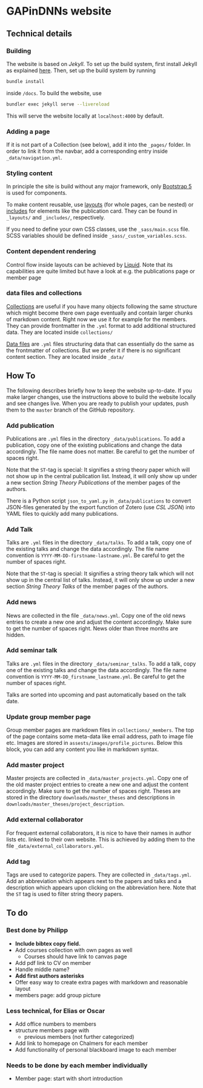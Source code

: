 # GAPinDNNs website

## Technical details

### Building

The website is based on *Jekyll*. To set up the build system, first install Jekyll as explained [here](https://jekyllrb.com/docs/installation/). Then, set up the build system by running

```bash
bundle install
```
inside `/docs`. To build the website, use

```bash
bundler exec jekyll serve --livereload
```

This will serve the website locally at `localhost:4000` by default.

### Adding a page

If it is not part of a Collection (see below), add it into the `_pages/`
folder. In order to link it from the navbar, add a corresponding entry inside
`_data/navigation.yml`.

### Styling content

In principle the site is build without any major framework, only [Bootstrap
5](https://getbootstrap.com/docs/5.3/getting-started/introduction/) is used for
components.

To make content reusable, use [layouts](https://jekyllrb.com/docs/layouts/)
(for whole pages, can be nested) or
[includes](https://jekyllrb.com/docs/includes/) for elements like the
publication card. They can be found in `_layouts/` and `_includes/`,
respectively.

If you need to define your own CSS classes, use the `_sass/main.scss` file.
SCSS variables should be defined inside `_sass/_custom_variables.scss`.

### Content dependent rendering

Control flow inside layouts can be achieved by
[Liquid](https://jekyllrb.com/docs/liquid/). Note that its capabilities are
quite limited but have a look at e.g. the publications page or member page

### data files and collections

[Collections](https://jekyllrb.com/docs/collections/) are useful if you have
many objects following the same structure which might become there own page
eventually and contain larger chunks of markdown content. Right now we use it
for example for the members. They can provide frontmatter in the `.yml` format
to add additional structured data. They are located inside `collections/`

[Data files](https://jekyllrb.com/docs/datafiles/) are `.yml` files structuring
data that can essentially do the same as the frontmatter of collections. But we
prefer it if there is no significant content section. They are located inside
`_data/`

## How To

The following describes briefly how to keep the website up-to-date. If you make larger changes, use the instructions above to build the website locally and see changes live. When you are ready to publish your updates, push them to the `master` branch of the GitHub repository.

### Add publication

Publications are `.yml` files in the directory `_data/publications`. To add a publication, copy one of the existing publications and change the data accordingly. The file name does not matter. Be careful to get the number of spaces right.

Note that the `ST`-tag is special: It signifies a string theory paper which will not show up in the central publication list. Instead, it will only show up under a new section *String Theory Publications* of the member pages of the authors.

There is a Python script `json_to_yaml.py` in `_data/publications` to convert JSON-files generated by the export function of Zotero (use *CSL JSON*) into YAML files to quickly add many publications.

### Add Talk

Talks are `.yml` files in the directory `_data/talks`. To add a talk, copy one of the existing talks and change the data accordingly. The file name convention is `YYYY-MM-DD-firstname-lastname.yml`. Be careful to get the number of spaces right.

Note that the `ST`-tag is special: It signifies a string theory talk which will not show up in the central list of talks. Instead, it will only show up under a new section *String Theory Talks* of the member pages of the authors.

### Add news

News are collected in the file `_data/news.yml`. Copy one of the old news entries to create a new one and adjust the content accordingly. Make sure to get the number of spaces right. News older than three months are hidden.

### Add seminar talk

Talks are `.yml` files in the directory `_data/seminar_talks`. To add a talk, copy one of the existing talks and change the data accordingly. The file name convention is `YYYY-MM-DD_firstname_lastname.yml`. Be careful to get the number of spaces right.

Talks are sorted into upcoming and past automatically based on the talk date.

### Update group member page

Group member pages are markdown files in `collections/_members`. The top of the page contains some meta-data like email address, path to image file etc. Images are stored in `assests/images/profile_pictures`. Below this block, you can add any content you like in markdown syntax.

### Add master project

Master projects are collected in `_data/master_projects.yml`. Copy one of the old master project entries to create a new one and adjust the content accordingly. Make sure to get the number of spaces right. Theses are stored in the directory `downloads/master_theses` and descriptions in `downloads/master_theses/project_description`.

### Add external collaborator

For frequent external collaborators, it is nice to have their names in author lists etc. linked to their own website. This is achieved by adding them to the file `_data/external_collaborators.yml`.

### Add tag

Tags are used to categorize papers. They are collected in `_data/tags.yml`. Add an abbreviation which appears next to the papers and talks and a description which appears upon clicking on the abbreviation here. Note that the `ST` tag is used to filter string theory papers.

## To do

### Best done by Philipp

- **Include bibtex copy field.**
- Add courses collection with own pages as well
    - Courses should have link to canvas page
- Add pdf link to CV on member
- Handle middle name?
- **Add first authors asterisks**
- Offer easy way to create extra pages with markdown and reasonable layout
- members page: add group picture


### Less technical, for Elias or Oscar
- Add office numbers to members
- structure members page with
    - previous members (not further categorized)
- Add link to homepage on Chalmers for each member
- Add functionality of personal blackboard image to each member


### Needs to be done by each member individually
- Member page: start with short introduction
